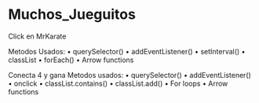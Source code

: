 # Muchos_Jueguitos

 Click en MrKarate

 Metodos Usados:
  • querySelector()
  • addEventListener()
  • setInterval()
  • classList
  • forEach()
  • Arrow functions

  Conecta 4 y gana
  Metodos usados:
  • querySelector()
  • addEventListener()
  • onclick
  • classList.contains()
  • classList.add()
  • For loops
  • Arrow functions